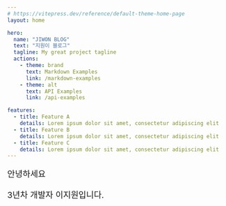 ```yaml
---
# https://vitepress.dev/reference/default-theme-home-page
layout: home

hero:
  name: "JIWON BLOG"
  text: "지원이 블로그"
  tagline: My great project tagline
  actions:
    - theme: brand
      text: Markdown Examples
      link: /markdown-examples
    - theme: alt
      text: API Examples
      link: /api-examples

features:
  - title: Feature A
    details: Lorem ipsum dolor sit amet, consectetur adipiscing elit
  - title: Feature B
    details: Lorem ipsum dolor sit amet, consectetur adipiscing elit
  - title: Feature C
    details: Lorem ipsum dolor sit amet, consectetur adipiscing elit
---
```


<div style="font-size:1.2rem; color:var(--vp-c-text-2); margin-bottom:64px">
  <p>안녕하세요</p>
  <p>3년차 개발자 이지원입니다.</p>
  <br>
</div>